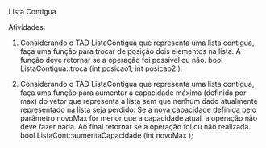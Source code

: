 Lista Contigua

Atividades:

1. Considerando o TAD ListaContigua que representa uma lista contígua, faça uma função para
trocar de posição dois elementos na lista. A função deve retornar se a operação foi possível ou
não.
bool ListaContigua::troca (int posicao1, int posicao2 );

2. Considerando o TAD ListaContigua que representa uma lista contígua, faça uma função para
aumentar a capacidade máxima (definida por max) do vetor que representa a lista sem que
nenhum dado atualmente representado na lista seja perdido. Se a nova capacidade definida
pelo parâmetro novoMax for menor que a capacidade atual, a operação não deve fazer nada.
Ao final retornar se a operação foi ou não realizada.
bool ListaCont::aumentaCapacidade (int novoMax );
